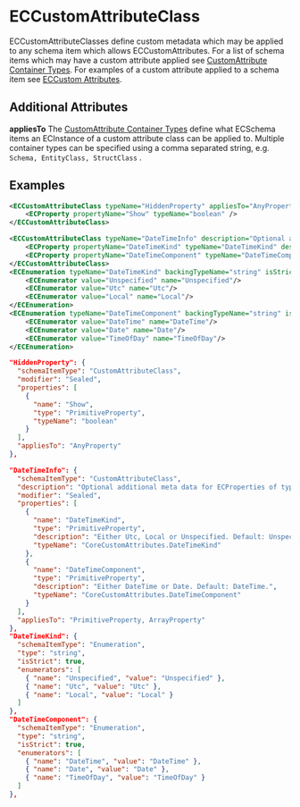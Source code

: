 # ECCustomAttributeClass

ECCustomAttributeClasses define custom metadata which may be applied to any schema item which allows ECCustomAttributes. For a list of schema items which may have a custom attribute applied see [CustomAttribute Container Types](./customattribute-container-types.md).  For examples of a custom attribute applied to a schema item see [ECCustom Attributes](./ec-custom-attributes.md).

## Additional Attributes

**appliesTo** The [CustomAttribute Container Types](./customattribute-container-types.md) define what ECSchema items an ECInstance of a custom attribute class can be applied to. Multiple container types can be specified using a comma separated string, e.g. `Schema, EntityClass, StructClass` .

## Examples

```xml
<ECCustomAttributeClass typeName="HiddenProperty" appliesTo="AnyProperty" modifier="Sealed" >
    <ECProperty propertyName="Show" typeName="boolean" />
</ECCustomAttributeClass>

<ECCustomAttributeClass typeName="DateTimeInfo" description="Optional additional meta data for ECProperties of type DateTime." appliesTo="PrimitiveProperty, ArrayProperty" modifier="Sealed">
    <ECProperty propertyName="DateTimeKind" typeName="DateTimeKind" description="Either Utc, Local or Unspecified. Default: Unspecified."/>
    <ECProperty propertyName="DateTimeComponent" typeName="DateTimeComponent" description="Either DateTime or Date. Default: DateTime."/>
</ECCustomAttributeClass>
<ECEnumeration typeName="DateTimeKind" backingTypeName="string" isStrict="true">
    <ECEnumerator value="Unspecified" name="Unspecified"/>
    <ECEnumerator value="Utc" name="Utc"/>
    <ECEnumerator value="Local" name="Local"/>
</ECEnumeration>
<ECEnumeration typeName="DateTimeComponent" backingTypeName="string" isStrict="true">
    <ECEnumerator value="DateTime" name="DateTime"/>
    <ECEnumerator value="Date" name="Date"/>
    <ECEnumerator value="TimeOfDay" name="TimeOfDay"/>
</ECEnumeration>
```

```json
"HiddenProperty": {
  "schemaItemType": "CustomAttributeClass",
  "modifier": "Sealed",
  "properties": [
    {
      "name": "Show",
      "type": "PrimitiveProperty",
      "typeName": "boolean"
    }
  ],
  "appliesTo": "AnyProperty"
},

"DateTimeInfo": {
  "schemaItemType": "CustomAttributeClass",
  "description": "Optional additional meta data for ECProperties of type DateTime.",
  "modifier": "Sealed",
  "properties": [
    {
      "name": "DateTimeKind",
      "type": "PrimitiveProperty",
      "description": "Either Utc, Local or Unspecified. Default: Unspecified.",
      "typeName": "CoreCustomAttributes.DateTimeKind"
    },
    {
      "name": "DateTimeComponent",
      "type": "PrimitiveProperty",
      "description": "Either DateTime or Date. Default: DateTime.",
      "typeName": "CoreCustomAttributes.DateTimeComponent"
    }
  ],
  "appliesTo": "PrimitiveProperty, ArrayProperty"
},
"DateTimeKind": {
  "schemaItemType": "Enumeration",
  "type": "string",
  "isStrict": true,
  "enumerators": [
    { "name": "Unspecified", "value": "Unspecified" },
    { "name": "Utc", "value": "Utc" },
    { "name": "Local", "value": "Local" }
  ]
},
"DateTimeComponent": {
  "schemaItemType": "Enumeration",
  "type": "string",
  "isStrict": true,
  "enumerators": [
    { "name": "DateTime", "value": "DateTime" },
    { "name": "Date", "value": "Date" },
    { "name": "TimeOfDay", "value": "TimeOfDay" }
  ]
},
```
